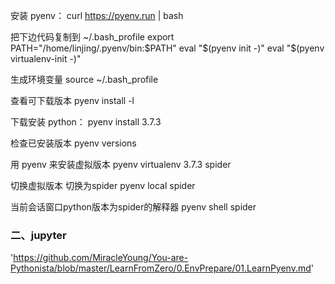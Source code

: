 


安装 pyenv：
curl https://pyenv.run | bash

把下边代码复制到 ~/.bash_profile
export PATH="/home/linjing/.pyenv/bin:$PATH"
eval "$(pyenv init -)"
eval "$(pyenv virtualenv-init -)"

生成环境变量
source ~/.bash_profile

查看可下载版本
pyenv install -l

下载安装 python：
pyenv install 3.7.3

检查已安装版本
pyenv versions

用 pyenv 来安装虚拟版本
pyenv virtualenv 3.7.3 spider

切换虚拟版本
切换为spider
pyenv local spider

当前会话窗口python版本为spider的解释器
pyenv shell spider

### 二、jupyter





'https://github.com/MiracleYoung/You-are-Pythonista/blob/master/LearnFromZero/0.EnvPrepare/01.LearnPyenv.md'
